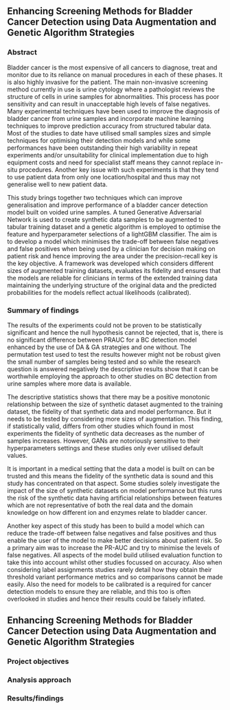 ## Enhancing Screening Methods for Bladder Cancer Detection using Data Augmentation and Genetic Algorithm Strategies

### Abstract

Bladder cancer is the most expensive of all cancers to diagnose, treat and monitor due to its
reliance on manual procedures in each of these phases. It is also highly invasive for the
patient. The main non-invasive screening method currently in use is urine cytology where a
pathologist reviews the structure of cells in urine samples for abnormalities. This process has
poor sensitivity and can result in unacceptable high levels of false negatives. Many
experimental techniques have been used to improve the diagnosis of bladder cancer from
urine samples and incorporate machine learning techniques to improve prediction accuracy
from structured tabular data. Most of the studies to date have utilised small samples sizes
and simple techniques for optimising their detection models and while some performances
have been outstanding their high variability in repeat experiments and/or unsuitability for
clinical implementation due to high equipment costs and need for specialist staff means they
cannot replace in-situ procedures. Another key issue with such experiments is that they tend
to use patient data from only one location/hospital and thus may not generalise well to new
patient data.

This study brings together two techniques which can improve generalisation and improve
performance of a bladder cancer detection model built on voided urine samples. A tuned
Generative Adversarial Network is used to create synthetic data samples to be augmented to
tabular training dataset and a genetic algorithm is employed to optimise the feature and
hyperparameter selections of a lightGBM classifier. The aim is to develop a model which
minimises the trade-off between false negatives and false positives when being used by a
clinician for decision making on patient risk and hence improving the area under the
precision-recall key is the key objective. A framework was developed which considers
different sizes of augmented training datasets, evaluates its fidelity and ensures that the
models are reliable for clinicians in terms of the extended training data maintaining the
underlying structure of the original data and the predicted probabilities for the models reflect
actual likelihoods (calibrated). 

### Summary of findings

The results of the experiments could not be proven to be statistically significant and hence
the null hypothesis cannot be rejected, that is, there is no significant difference between PRAUC for a BC detection model enhanced by the use of DA & GA strategies and one without.
The permutation test used to test the results however might not be robust given the small
number of samples being tested and so while the research question is answered negatively
the descriptive results show that it can be worthwhile employing the approach to other
studies on BC detection from urine samples where more data is available.

The descriptive statistics shows that there may be a positive monotonic relationship between
the size of synthetic dataset augmented to the training dataset, the fidelity of that synthetic
data and model performance. But it needs to be tested by considering more sizes of
augmentation. This finding, if statistically valid, differs from other studies which found in
most experiments the fidelity of synthetic data decreases as the number of samples
increases. However, GANs are notoriously sensitive to their hyperparameters settings and
these studies only ever utilised default values.

It is important in a medical setting that the data a model is built on can be trusted and this
means the fidelity of the synthetic data is sound and this study has concentrated on that
aspect. Some studies solely investigate the impact of the size of synthetic datasets on model
performance but this runs the risk of the synthetic data having artificial relationships
between features which are not representative of both the real data and the domain
knowledge on how different ion and enzymes relate to bladder cancer.

Another key aspect of this study has been to build a model which can reduce the trade-off
between false negatives and false positives and thus enable the user of the model to make
better decisions about patient risk. So a primary aim was to increase the PR-AUC and try to
minimise the levels of false negatives. All aspects of the model build utilised evaluation
function to take this into account whilst other studies focussed on accuracy. Also when
considering label assignments studies rarely detail how they obtain their threshold variant
performance metrics and so comparisons cannot be made easily. Also the need for models to
be calibrated is a required for cancer detection models to ensure they are reliable, and this
too is often overlooked in studies and hence their results could be falsely inflated. 



















## Enhancing Screening Methods for Bladder Cancer Detection using Data Augmentation and Genetic Algorithm Strategies


### Project objectives


  
### Analysis approach



### Results/findings

